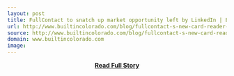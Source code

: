 ```yaml
---
layout: post
title: FullContact to snatch up market opportunity left by LinkedIn | Built In Colorado
url: http://www.builtincolorado.com/blog/fullcontact-s-new-card-reader-snatch-market-opportunity-left-linkedin
source: http://www.builtincolorado.com/blog/fullcontact-s-new-card-reader-snatch-market-opportunity-left-linkedin
domain: www.builtincolorado.com
image: 
---
```


<p></p>
<center><p><a href="http://www.builtincolorado.com/blog/fullcontact-s-new-card-reader-snatch-market-opportunity-left-linkedin" style='padding:25px; font-sze:18px; font-weight: bold;'>Read Full Story</a></p></center>
